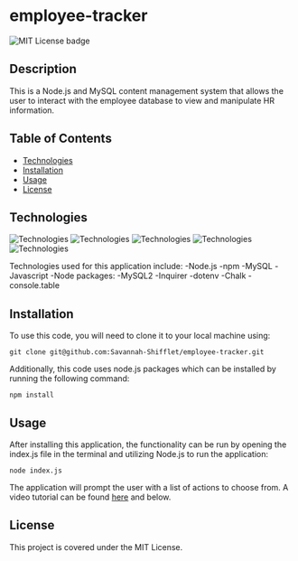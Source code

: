 # employee-tracker
![MIT License badge](https://img.shields.io/github/license/savannah-shifflet/employee-tracker)

## Description

This is a Node.js and MySQL content management system that allows the user to interact with the employee database to view and manipulate HR information. 

## Table of Contents
- [Technologies](#technologies)
- [Installation](#installation)
- [Usage](#usage)
- [License](#license)

## Technologies
![Technologies](https://img.shields.io/badge/-Git-F05032?logo=Git&logoColor=white)
![Technologies](https://img.shields.io/badge/-JavaScript-007396?logo=JavaScript&logoColor=white)
![Technologies](https://img.shields.io/badge/-Node.js-339933?logo=Node.js&logoColor=white)
![Technologies](https://img.shields.io/badge/-npm-CB3837?logo=npm&logoColor=white)
![Technologies](https://img.shields.io/badge/-MySQL-4479A1?logo=MySQL&logoColor=white)

Technologies used for this application include: 
-Node.js
-npm
-MySQL
-Javascript
-Node packages:
  -MySQL2
  -Inquirer
  -dotenv
  -Chalk
  -console.table

## Installation

To use this code, you will need to clone it to your local machine using: 

    git clone git@github.com:Savannah-Shifflet/employee-tracker.git

Additionally, this code uses node.js packages which can be installed by running the following command:
    
    npm install 

## Usage
After installing this application, the functionality can be run by opening the index.js file in the terminal and utilizing Node.js to run the application: 

    node index.js

The application will prompt the user with a list of actions to choose from. A video tutorial can be found [here]() and below.

## License

This project is covered under the MIT License.
